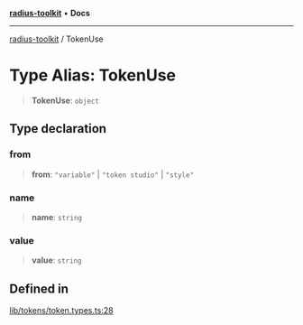 [**radius-toolkit**](../README.md) • **Docs**

***

[radius-toolkit](../globals.md) / TokenUse

# Type Alias: TokenUse

> **TokenUse**: `object`

## Type declaration

### from

> **from**: `"variable"` \| `"token studio"` \| `"style"`

### name

> **name**: `string`

### value

> **value**: `string`

## Defined in

[lib/tokens/token.types.ts:28](https://github.com/rangle/radius-token-tango/blob/5b6e6f5adbda55f8c41a4c8308d1d8885a9b9a2f/packages/radius-toolkit/src/lib/tokens/token.types.ts#L28)
